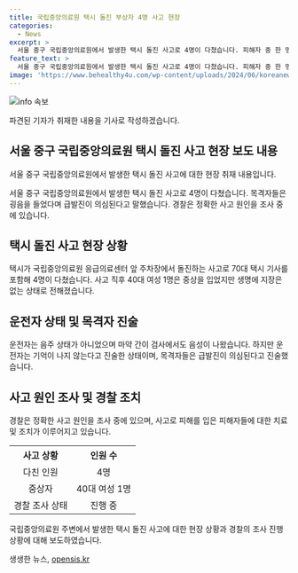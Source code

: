 ```yaml
---
title: 국립중앙의료원 택시 돌진 부상자 4명 사고 현장
categories:
  - News
excerpt: >
  서울 중구 국립중앙의료원에서 발생한 택시 돌진 사고로 4명이 다쳤습니다. 피해자 중 한 명은 중상을 입었지만 생명 위기는 없는 상태로 알려졌습니다. 운전자 A씨의 음주 상태는 아니었으며, 경찰은 사고 원인을 조사 중입니다. 사고 과정에서 병원 차량과 외벽을 들이받은 후 다른 차량과 충돌하여 부상자들이 발생했습니다. 사고 원인에 대한 자세한 조사가 이루어지고 있습니다. (요약)
feature_text: >
  서울 중구 국립중앙의료원에서 발생한 택시 돌진 사고로 4명이 다쳤습니다. 피해자 중 한 명은 중상을 입었지만 생명 위기는 없는 상태로 알려졌습니다. 운전자 A씨의 음주 상태는 아니었으며, 경찰은 사고 원인을 조사 중입니다. 사고 과정에서 병원 차량과 외벽을 들이받은 후 다른 차량과 충돌하여 부상자들이 발생했습니다. 사고 원인에 대한 자세한 조사가 이루어지고 있습니다. (요약)
image: 'https://www.behealthy4u.com/wp-content/uploads/2024/06/koreanews.jpg'
---
```


<p><img src="https://www.behealthy4u.com/wp-content/uploads/2024/06/koreanews.jpg" alt="info 속보" /></p>

<p>파견된 기자가 취재한 내용을 기사로 작성하겠습니다.</p>

<h2 data-ke-size="size26">서울 중구 국립중앙의료원 택시 돌진 사고 현장 보도 내용</h2>

<p>서울 중구 국립중앙의료원에서 발생한 택시 돌진 사고에 대한 현장 취재 내용입니다.</p>

<p data-ke-size="size16">서울 중구 국립중앙의료원에서 발생한 택시 돌진 사고로 4명이 다쳤습니다. 목격자들은 굉음을 들었다며 급발진이 의심된다고 말했습니다. 경찰은 정확한 사고 원인을 조사 중에 있습니다.</p>

<h2 data-ke-size="size26">택시 돌진 사고 현장 상황</h2>

<p data-ke-size="size16">택시가 국립중앙의료원 응급의료센터 앞 주차장에서 돌진하는 사고로 70대 택시 기사를 포함해 4명이 다쳤습니다. 사고 직후 40대 여성 1명은 중상을 입었지만 생명에 지장은 없는 상태로 전해졌습니다.</p>

<h2 data-ke-size="size26">운전자 상태 및 목격자 진술</h2>

<p data-ke-size="size16">운전자는 음주 상태가 아니었으며 마약 간이 검사에서도 음성이 나왔습니다. 하지만 운전자는 기억이 나지 않는다고 진술한 상태이며, 목격자들은 급발진이 의심된다고 진술했습니다.</p>

<h2 data-ke-size="size26">사고 원인 조사 및 경찰 조치</h2>

<p data-ke-size="size16">경찰은 정확한 사고 원인을 조사 중에 있으며, 사고로 피해를 입은 피해자들에 대한 치료 및 조치가 이루어지고 있습니다.</p>

<table>
    <tr>
        <th style="text-align: center;">사고 상황</th>
        <th style="text-align: center;">인원 수</th>
    </tr>
    <tr>
        <td style="text-align: center;">다친 인원</td>
        <td style="text-align: center;">4명</td>
    </tr>
    <tr>
        <td style="text-align: center;">중상자</td>
        <td style="text-align: center;">40대 여성 1명</td>
    </tr>
    <tr>
        <td style="text-align: center;">경찰 조사 상태</td>
        <td style="text-align: center;">진행 중</td>
    </tr>
</table>

<p data-ke-size="size16">국립중앙의료원 주변에서 발생한 택시 돌진 사고에 대한 현장 상황과 경찰의 조사 진행 상황에 대해 보도하였습니다.</p>
생생한 뉴스, <a href="https://opensis.kr" rel="dofollow">opensis.kr</a>


